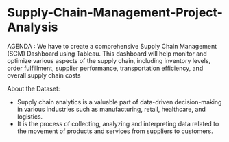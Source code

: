 # Supply-Chain-Management-Project-Analysis
AGENDA : 
We have to create a comprehensive Supply Chain Management  (SCM) Dashboard using Tableau. This dashboard will help monitor and optimize various aspects of the supply chain, including inventory levels, order fulfillment, supplier  performance, transportation efficiency, and overall supply chain costs

About the Dataset:
- Supply chain analytics is a valuable part of data-driven decision-making in various industries such as manufacturing, retail, healthcare, and logistics.
- It is the process of collecting, analyzing and interpreting data related to the movement of products and services from suppliers to customers.
